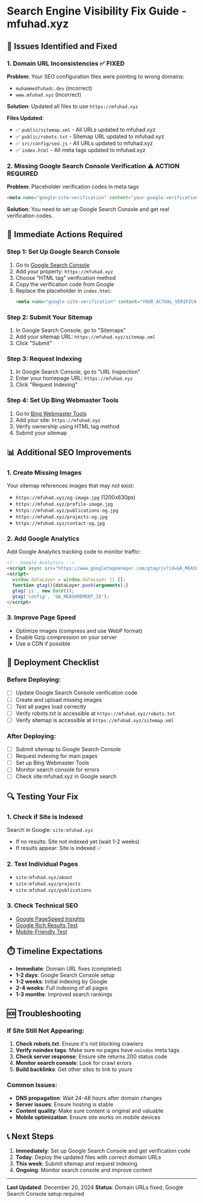 # Search Engine Visibility Fix Guide - mfuhad.xyz

## 🚨 Issues Identified and Fixed

### 1. **Domain URL Inconsistencies** ✅ FIXED
**Problem**: Your SEO configuration files were pointing to wrong domains:
- `muhammedfuhadc.dev` (incorrect)
- `www.mfuhad.xyz` (incorrect)

**Solution**: Updated all files to use `https://mfuhad.xyz`

**Files Updated**:
- ✅ `public/sitemap.xml` - All URLs updated to mfuhad.xyz
- ✅ `public/robots.txt` - Sitemap URL updated to mfuhad.xyz
- ✅ `src/config/seo.js` - All URLs updated to mfuhad.xyz
- ✅ `index.html` - All meta tags updated to mfuhad.xyz

### 2. **Missing Google Search Console Verification** ⚠️ ACTION REQUIRED
**Problem**: Placeholder verification codes in meta tags
```html
<meta name="google-site-verification" content="your-google-verification-code" />
```

**Solution**: You need to set up Google Search Console and get real verification codes.

## 🔧 Immediate Actions Required

### Step 1: Set Up Google Search Console
1. Go to [Google Search Console](https://search.google.com/search-console)
2. Add your property: `https://mfuhad.xyz`
3. Choose "HTML tag" verification method
4. Copy the verification code from Google
5. Replace the placeholder in `index.html`:
   ```html
   <meta name="google-site-verification" content="YOUR_ACTUAL_VERIFICATION_CODE" />
   ```

### Step 2: Submit Your Sitemap
1. In Google Search Console, go to "Sitemaps"
2. Add your sitemap URL: `https://mfuhad.xyz/sitemap.xml`
3. Click "Submit"

### Step 3: Request Indexing
1. In Google Search Console, go to "URL Inspection"
2. Enter your homepage URL: `https://mfuhad.xyz`
3. Click "Request Indexing"

### Step 4: Set Up Bing Webmaster Tools
1. Go to [Bing Webmaster Tools](https://www.bing.com/webmasters)
2. Add your site: `https://mfuhad.xyz`
3. Verify ownership using HTML tag method
4. Submit your sitemap

## 📊 Additional SEO Improvements

### 1. Create Missing Images
Your sitemap references images that may not exist:
- `https://mfuhad.xyz/og-image.jpg` (1200x630px)
- `https://mfuhad.xyz/profile-image.jpg`
- `https://mfuhad.xyz/publications-og.jpg`
- `https://mfuhad.xyz/projects-og.jpg`
- `https://mfuhad.xyz/contact-og.jpg`

### 2. Add Google Analytics
Add Google Analytics tracking code to monitor traffic:
```html
<!-- Google Analytics -->
<script async src="https://www.googletagmanager.com/gtag/js?id=GA_MEASUREMENT_ID"></script>
<script>
  window.dataLayer = window.dataLayer || [];
  function gtag(){dataLayer.push(arguments);}
  gtag('js', new Date());
  gtag('config', 'GA_MEASUREMENT_ID');
</script>
```

### 3. Improve Page Speed
- Optimize images (compress and use WebP format)
- Enable Gzip compression on your server
- Use a CDN if possible

## 🚀 Deployment Checklist

### Before Deploying:
- [ ] Update Google Search Console verification code
- [ ] Create and upload missing images
- [ ] Test all pages load correctly
- [ ] Verify robots.txt is accessible at `https://mfuhad.xyz/robots.txt`
- [ ] Verify sitemap is accessible at `https://mfuhad.xyz/sitemap.xml`

### After Deploying:
- [ ] Submit sitemap to Google Search Console
- [ ] Request indexing for main pages
- [ ] Set up Bing Webmaster Tools
- [ ] Monitor search console for errors
- [ ] Check site:mfuhad.xyz in Google search

## 🔍 Testing Your Fix

### 1. Check if Site is Indexed
Search in Google: `site:mfuhad.xyz`
- If no results: Site not indexed yet (wait 1-2 weeks)
- If results appear: Site is indexed ✅

### 2. Test Individual Pages
- `site:mfuhad.xyz/about`
- `site:mfuhad.xyz/projects`
- `site:mfuhad.xyz/publications`

### 3. Check Technical SEO
- [Google PageSpeed Insights](https://pagespeed.web.dev/)
- [Google Rich Results Test](https://search.google.com/test/rich-results)
- [Mobile-Friendly Test](https://search.google.com/test/mobile-friendly)

## ⏱️ Timeline Expectations

- **Immediate**: Domain URL fixes (completed)
- **1-2 days**: Google Search Console setup
- **1-2 weeks**: Initial indexing by Google
- **2-4 weeks**: Full indexing of all pages
- **1-3 months**: Improved search rankings

## 🆘 Troubleshooting

### If Site Still Not Appearing:
1. **Check robots.txt**: Ensure it's not blocking crawlers
2. **Verify noindex tags**: Make sure no pages have `noindex` meta tags
3. **Check server response**: Ensure site returns 200 status code
4. **Monitor search console**: Look for crawl errors
5. **Build backlinks**: Get other sites to link to yours

### Common Issues:
- **DNS propagation**: Wait 24-48 hours after domain changes
- **Server issues**: Ensure hosting is stable
- **Content quality**: Make sure content is original and valuable
- **Mobile optimization**: Ensure site works on mobile devices

## 📞 Next Steps

1. **Immediately**: Set up Google Search Console and get verification code
2. **Today**: Deploy the updated files with correct domain URLs
3. **This week**: Submit sitemap and request indexing
4. **Ongoing**: Monitor search console and improve content

---

**Last Updated**: December 20, 2024
**Status**: Domain URLs fixed, Google Search Console setup required
